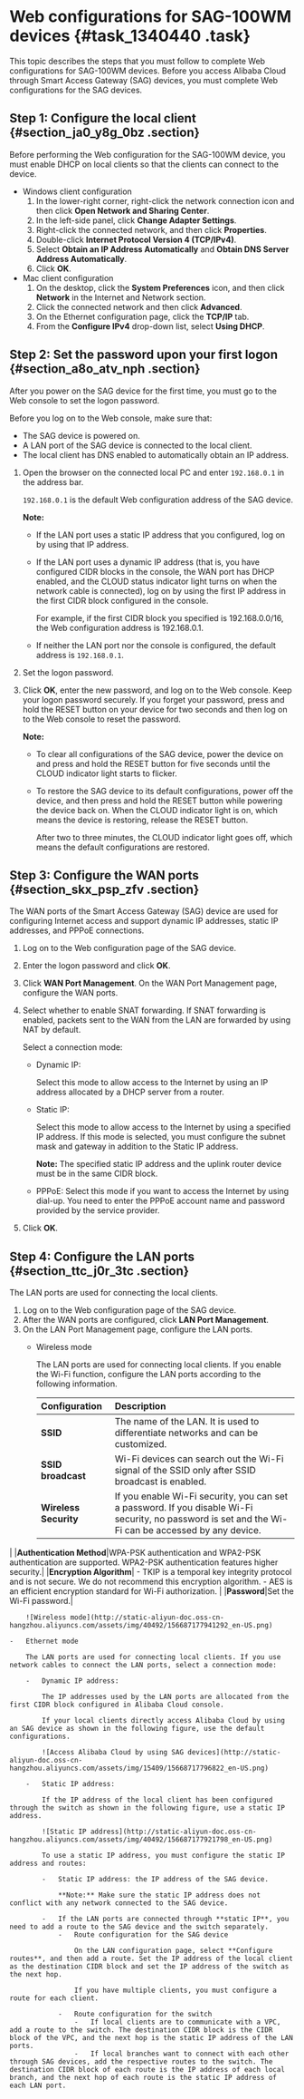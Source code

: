 # Web configurations for SAG-100WM devices {#task_1340440 .task}

This topic describes the steps that you must follow to complete Web configurations for SAG-100WM devices. Before you access Alibaba Cloud through Smart Access Gateway \(SAG\) devices, you must complete Web configurations for the SAG devices.

## Step 1: Configure the local client {#section_ja0_y8g_0bz .section}

Before performing the Web configuration for the SAG-100WM device, you must enable DHCP on local clients so that the clients can connect to the device.

-   Windows client configuration
    1.  In the lower-right corner, right-click the network connection icon and then click **Open Network and Sharing Center**.
    2.  In the left-side panel, click **Change Adapter Settings**.
    3.  Right-click the connected network, and then click **Properties**.
    4.  Double-click **Internet Protocol Version 4 \(TCP/IPv4\)**.
    5.  Select **Obtain an IP Address Automatically** and **Obtain DNS Server Address Automatically**.
    6.  Click **OK**.
-   Mac client configuration
    1.  On the desktop, click the **System Preferences** icon, and then click **Network** in the Internet and Network section.
    2.  Click the connected network and then click **Advanced**.
    3.  On the Ethernet configuration page, click the **TCP/IP** tab.
    4.  From the **Configure IPv4** drop-down list, select **Using DHCP**.

## Step 2: Set the password upon your first logon {#section_a8o_atv_nph .section}

After you power on the SAG device for the first time, you must go to the Web console to set the logon password.

Before you log on to the Web console, make sure that:

-   The SAG device is powered on.
-   A LAN port of the SAG device is connected to the local client.
-   The local client has DNS enabled to automatically obtain an IP address.

1.  Open the browser on the connected local PC and enter `192.168.0.1` in the address bar. 

    `192.168.0.1` is the default Web configuration address of the SAG device.

    **Note:** 

    -   If the LAN port uses a static IP address that you configured, log on by using that IP address.
    -   If the LAN port uses a dynamic IP address \(that is, you have configured CIDR blocks in the console, the WAN port has DHCP enabled, and the CLOUD status indicator light turns on when the network cable is connected\), log on by using the first IP address in the first CIDR block configured in the console.

        For example, if the first CIDR block you specified is 192.168.0.0/16, the Web configuration address is 192.168.0.1.

    -   If neither the LAN port nor the console is configured, the default address is `192.168.0.1`.
2.  Set the logon password.
3.  Click **OK**, enter the new password, and log on to the Web console. Keep your logon password securely. If you forget your password, press and hold the RESET button on your device for two seconds and then log on to the Web console to reset the password.

    **Note:** 

    -   To clear all configurations of the SAG device, power the device on and press and hold the RESET button for five seconds until the CLOUD indicator light starts to flicker.
    -   To restore the SAG device to its default configurations, power off the device, and then press and hold the RESET button while powering the device back on. When the CLOUD indicator light is on, which means the device is restoring, release the RESET button.

        After two to three minutes, the CLOUD indicator light goes off, which means the default configurations are restored.


## Step 3: Configure the WAN ports {#section_skx_psp_zfv .section}

The WAN ports of the Smart Access Gateway \(SAG\) device are used for configuring Internet access and support dynamic IP addresses, static IP addresses, and PPPoE connections.

1.  Log on to the Web configuration page of the SAG device.
2.  Enter the logon password and click **OK**.
3.  Click **WAN Port Management**. On the WAN Port Management page, configure the WAN ports.
4.  Select whether to enable SNAT forwarding. If SNAT forwarding is enabled, packets sent to the WAN from the LAN are forwarded by using NAT by default. 

    Select a connection mode:

    -   Dynamic IP:

        Select this mode to allow access to the Internet by using an IP address allocated by a DHCP server from a router.

    -   Static IP:

        Select this mode to allow access to the Internet by using a specified IP address. If this mode is selected, you must configure the subnet mask and gateway in addition to the Static IP address.

        **Note:** The specified static IP address and the uplink router device must be in the same CIDR block.

    -   PPPoE: Select this mode if you want to access the Internet by using dial-up. You need to enter the PPPoE account name and password provided by the service provider.
5.  Click **OK**.

## Step 4: Configure the LAN ports {#section_ttc_j0r_3tc .section}

The LAN ports are used for connecting the local clients.

1.  Log on to the Web configuration page of the SAG device.
2.  After the WAN ports are configured, click **LAN Port Management**.
3.  On the LAN Port Management page, configure the LAN ports. 
    -   Wireless mode

        The LAN ports are used for connecting local clients. If you enable the Wi-Fi function, configure the LAN ports according to the following information.

        |Configuration|Description|
        |:------------|:----------|
        |**SSID**|The name of the LAN. It is used to differentiate networks and can be customized.|
        |**SSID broadcast**|Wi-Fi devices can search out the Wi-Fi signal of the SSID only after SSID broadcast is enabled.|
        |**Wireless Security**|If you enable Wi-Fi security, you can set a password. If you disable Wi-Fi security, no password is set and the Wi-Fi can be accessed by any device.

 |
        |**Authentication Method**|WPA-PSK authentication and WPA2-PSK authentication are supported. WPA2-PSK authentication features higher security.|
        |**Encryption Algorithm**|         -   TKIP is a temporal key integrity protocol and is not secure. We do not recommend this encryption algorithm.
        -   AES is an efficient encryption standard for Wi-Fi authorization.
 |
        |**Password**|Set the Wi-Fi password.|

        ![Wireless mode](http://static-aliyun-doc.oss-cn-hangzhou.aliyuncs.com/assets/img/40492/156687177941292_en-US.png)

    -   Ethernet mode

        The LAN ports are used for connecting local clients. If you use network cables to connect the LAN ports, select a connection mode:

        -   Dynamic IP address:

            The IP addresses used by the LAN ports are allocated from the first CIDR block configured in Alibaba Cloud console.

            If your local clients directly access Alibaba Cloud by using an SAG device as shown in the following figure, use the default configurations.

            ![Access Alibaba Cloud by using SAG devices](http://static-aliyun-doc.oss-cn-hangzhou.aliyuncs.com/assets/img/15409/15668717796822_en-US.png)

        -   Static IP address:

            If the IP address of the local client has been configured through the switch as shown in the following figure, use a static IP address.

            ![Static IP address](http://static-aliyun-doc.oss-cn-hangzhou.aliyuncs.com/assets/img/40492/156687177921798_en-US.png)

            To use a static IP address, you must configure the static IP address and routes:

            -   Static IP address: the IP address of the SAG device.

                **Note:** Make sure the static IP address does not conflict with any network connected to the SAG device.

            -   If the LAN ports are connected through **static IP**, you need to add a route to the SAG device and the switch separately.
                -   Route configuration for the SAG device

                    On the LAN configuration page, select **Configure routes**, and then add a route. Set the IP address of the local client as the destination CIDR block and set the IP address of the switch as the next hop.

                    If you have multiple clients, you must configure a route for each client.

                -   Route configuration for the switch
                    -   If local clients are to communicate with a VPC, add a route to the switch. The destination CIDR block is the CIDR block of the VPC, and the next hop is the static IP address of the LAN ports.
                    -   If local branches want to connect with each other through SAG devices, add the respective routes to the switch. The destination CIDR block of each route is the IP address of each local branch, and the next hop of each route is the static IP address of each LAN port.


